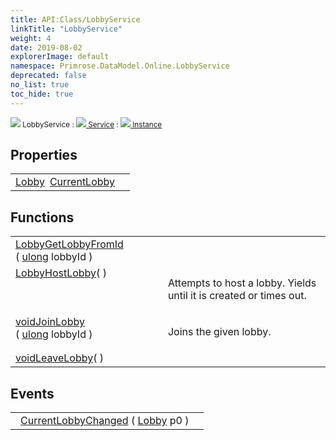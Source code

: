 ```yaml
---
title: API:Class/LobbyService
linkTitle: "LobbyService"
weight: 4
date: 2019-08-02
explorerImage: default
namespace: Primrose.DataModel.Online.LobbyService
deprecated: false
no_list: true
toc_hide: true
---
```

<small class="inheritance">
<span class="" href="/docs/api-reference/Class/LobbyService"><img src="/icons/silk/default.png"/>&nbsp;LobbyService</span>&nbsp;:&nbsp;<a class="" href="/docs/api-reference/Class/Service"><img src="/icons/silk/default.png"/>&nbsp;Service</a>&nbsp;:&nbsp;<a class="" href="/docs/api-reference/Class/Instance"><img src="/icons/silk/default.png"/>&nbsp;Instance</a></small>
 
## Properties
 
<table class="studiohide">
<tbody>
<tr class="function-row ">
<td style="vertical-align:top;white-space:normal;">
<div>
<a class="type" href="/docs/api-reference/Class/Lobby">Lobby</a><span class="method-body" style="text-indent: -2em; padding-left: 0.5em"><a class="name" href="CurrentLobby">CurrentLobby</a></span></td>
<td style="vertical-align:top;white-space:normal;">
</td>
</tr>

</tbody>
</table>
 
## Functions
 
<table class="studiohide">
<tbody>
<tr class="function-row ">
<td style="vertical-align:top;white-space:normal;">
<div>
<a class="type" href="/docs/api-reference/Class/Lobby">Lobby</a><span class="method-body" style="text-indent: -2em;"><a class="method-name  " href="GetLobbyFromId">GetLobbyFromId</a></span><span style="display: inline-block">( <span class="param" style="white-space: nowrap"><a class="type" href="/docs/api-reference/System/Primitives#uint64">ulong</a> lobbyId</span> )</span></span></div></td>
<td style="vertical-align:top;white-space:normal;">
</td>
</tr>

<tr class="function-row ">
<td style="vertical-align:top;white-space:normal;">
<div>
<a class="type" href="/docs/api-reference/Class/Lobby">Lobby</a><span class="method-body" style="text-indent: -2em;"><a class="method-name  " href="HostLobby">HostLobby</a></span><span style="display: inline-block">( <span class="param" style="white-space: nowrap"></span> )</span></span></div></td>
<td style="vertical-align:top;white-space:normal;">
<p>
Attempts to host a lobby. Yields until it is created or times out.
</p></td>
</tr>

<tr class="function-row ">
<td style="vertical-align:top;white-space:normal;">
<div>
<a class="type" href="/docs/api-reference/System/void">void</a><span class="method-body" style="text-indent: -2em;"><a class="method-name  " href="JoinLobby">JoinLobby</a></span><span style="display: inline-block">( <span class="param" style="white-space: nowrap"><a class="type" href="/docs/api-reference/System/Primitives#uint64">ulong</a> lobbyId</span> )</span></span></div></td>
<td style="vertical-align:top;white-space:normal;">
<p>
Joins the given lobby.
</p></td>
</tr>

<tr class="function-row ">
<td style="vertical-align:top;white-space:normal;">
<div>
<a class="type" href="/docs/api-reference/System/void">void</a><span class="method-body" style="text-indent: -2em;"><a class="method-name  " href="LeaveLobby">LeaveLobby</a></span><span style="display: inline-block">( <span class="param" style="white-space: nowrap"></span> )</span></span></div></td>
<td style="vertical-align:top;white-space:normal;">
</td>
</tr>

</tbody>
</table>
 
## Events
 
<table class="studiohide">
<tbody>
<tr class="function-row ">
<td style="vertical-align:top;white-space:normal;">
<span class="event-body" style="text-indent: -2em; padding-left: 0.5em"><a class="event-name " href="CurrentLobbyChanged">CurrentLobbyChanged</a></span><span style="display: inline-block">&nbsp;( <span class="param" style="white-space: nowrap"><a class="type" href="/docs/api-reference/Class/Lobby">Lobby</a> p0</span> )</span></span></td>
<td style="vertical-align:top;white-space:normal;">
</td>
</tr>

</tbody>
</table>
<b>
</b>
<div class="inheritors">
<ul class="root">
</ul>
</div>
